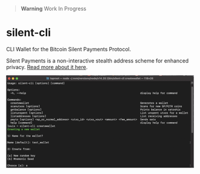 > **Warning**
> Work In Progress

# silent-cli

CLI Wallet for the Bitcoin Silent Payments Protocol.

Silent Payments is a non-interactive stealth address scheme for enhanced privacy. [Read more about it here](https://gist.github.com/RubenSomsen/c43b79517e7cb701ebf77eec6dbb46b8).

![CLI Preview](cli.png)

